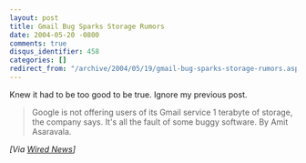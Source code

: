 ```yaml
---
layout: post
title: Gmail Bug Sparks Storage Rumors
date: 2004-05-20 -0800
comments: true
disqus_identifier: 458
categories: []
redirect_from: "/archive/2004/05/19/gmail-bug-sparks-storage-rumors.aspx/"
---
```


Knew it had to be too good to be true. Ignore my previous post.

> Google is not offering users of its Gmail service 1 terabyte of
> storage, the company says. It's all the fault of some buggy software.
> By Amit Asaravala.

*[Via [Wired
News](http://www.wired.com/news/technology/0,1282,63519,00.html)]*


